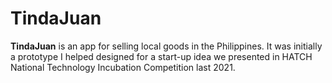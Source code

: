 # TindaJuan

**TindaJuan** is an app for selling local goods in the Philippines. It was initially a prototype I helped designed for a start-up idea we presented in HATCH National Technology Incubation Competition last 2021.
